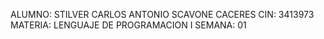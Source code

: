 ALUMNO: STILVER CARLOS ANTONIO SCAVONE CACERES
CIN: 3413973
MATERIA: LENGUAJE DE PROGRAMACION I
SEMANA: 01